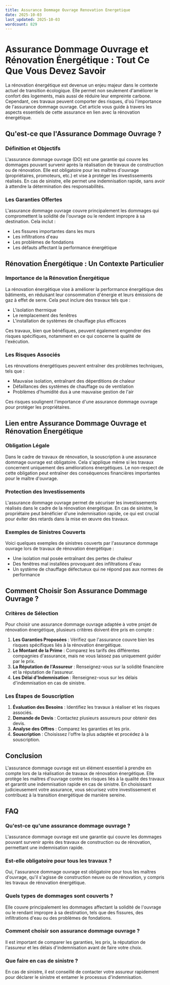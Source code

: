 ```yaml
---
title: Assurance Dommage Ouvrage Renovation Energetique
date: 2025-10-03
last_updated: 2025-10-03
wordcount: 829
---
```


# Assurance Dommage Ouvrage et Rénovation Énergétique : Tout Ce Que Vous Devez Savoir

La rénovation énergétique est devenue un enjeu majeur dans le contexte actuel de transition écologique. Elle permet non seulement d'améliorer le confort des logements, mais aussi de réduire leur empreinte carbone. Cependant, ces travaux peuvent comporter des risques, d'où l'importance de l'assurance dommage ouvrage. Cet article vous guide à travers les aspects essentiels de cette assurance en lien avec la rénovation énergétique.

## Qu'est-ce que l'Assurance Dommage Ouvrage ?

### Définition et Objectifs

L'assurance dommage ouvrage (DO) est une garantie qui couvre les dommages pouvant survenir après la réalisation de travaux de construction ou de rénovation. Elle est obligatoire pour les maîtres d'ouvrage (propriétaires, promoteurs, etc.) et vise à protéger les investissements réalisés. En cas de sinistre, elle permet une indemnisation rapide, sans avoir à attendre la détermination des responsabilités.

### Les Garanties Offertes

L'assurance dommage ouvrage couvre principalement les dommages qui compromettent la solidité de l'ouvrage ou le rendent impropre à sa destination. Cela inclut :

- Les fissures importantes dans les murs
- Les infiltrations d'eau
- Les problèmes de fondations
- Les défauts affectant la performance énergétique

## Rénovation Énergétique : Un Contexte Particulier

### Importance de la Rénovation Énergétique

La rénovation énergétique vise à améliorer la performance énergétique des bâtiments, en réduisant leur consommation d'énergie et leurs émissions de gaz à effet de serre. Cela peut inclure des travaux tels que :

- L'isolation thermique
- Le remplacement des fenêtres
- L'installation de systèmes de chauffage plus efficaces

Ces travaux, bien que bénéfiques, peuvent également engendrer des risques spécifiques, notamment en ce qui concerne la qualité de l'exécution.

### Les Risques Associés

Les rénovations énergétiques peuvent entraîner des problèmes techniques, tels que :

- Mauvaise isolation, entraînant des déperditions de chaleur
- Défaillances des systèmes de chauffage ou de ventilation
- Problèmes d'humidité dus à une mauvaise gestion de l'air

Ces risques soulignent l'importance d'une assurance dommage ouvrage pour protéger les propriétaires.

## Lien entre Assurance Dommage Ouvrage et Rénovation Énergétique

### Obligation Légale

Dans le cadre de travaux de rénovation, la souscription à une assurance dommage ouvrage est obligatoire. Cela s'applique même si les travaux concernent uniquement des améliorations énergétiques. Le non-respect de cette obligation peut entraîner des conséquences financières importantes pour le maître d'ouvrage.

### Protection des Investissements

L'assurance dommage ouvrage permet de sécuriser les investissements réalisés dans le cadre de la rénovation énergétique. En cas de sinistre, le propriétaire peut bénéficier d'une indemnisation rapide, ce qui est crucial pour éviter des retards dans la mise en œuvre des travaux.

### Exemples de Sinistres Couverts

Voici quelques exemples de sinistres couverts par l'assurance dommage ouvrage lors de travaux de rénovation énergétique :

- Une isolation mal posée entraînant des pertes de chaleur
- Des fenêtres mal installées provoquant des infiltrations d'eau
- Un système de chauffage défectueux qui ne répond pas aux normes de performance

## Comment Choisir Son Assurance Dommage Ouvrage ?

### Critères de Sélection

Pour choisir une assurance dommage ouvrage adaptée à votre projet de rénovation énergétique, plusieurs critères doivent être pris en compte :

1. **Les Garanties Proposées** : Vérifiez que l'assurance couvre bien les risques spécifiques liés à la rénovation énergétique.
2. **Le Montant de la Prime** : Comparez les tarifs des différentes compagnies d'assurance, mais ne vous laissez pas uniquement guider par le prix.
3. **La Réputation de l'Assureur** : Renseignez-vous sur la solidité financière et la réputation de l'assureur.
4. **Les Délai d'Indemnisation** : Renseignez-vous sur les délais d'indemnisation en cas de sinistre.

### Les Étapes de Souscription

1. **Évaluation des Besoins** : Identifiez les travaux à réaliser et les risques associés.
2. **Demande de Devis** : Contactez plusieurs assureurs pour obtenir des devis.
3. **Analyse des Offres** : Comparez les garanties et les prix.
4. **Souscription** : Choisissez l'offre la plus adaptée et procédez à la souscription.

## Conclusion

L'assurance dommage ouvrage est un élément essentiel à prendre en compte lors de la réalisation de travaux de rénovation énergétique. Elle protège les maîtres d'ouvrage contre les risques liés à la qualité des travaux et garantit une indemnisation rapide en cas de sinistre. En choisissant judicieusement votre assurance, vous sécurisez votre investissement et contribuez à la transition énergétique de manière sereine.

## FAQ

### Qu'est-ce qu'une assurance dommage ouvrage ?

L'assurance dommage ouvrage est une garantie qui couvre les dommages pouvant survenir après des travaux de construction ou de rénovation, permettant une indemnisation rapide.

### Est-elle obligatoire pour tous les travaux ?

Oui, l'assurance dommage ouvrage est obligatoire pour tous les maîtres d'ouvrage, qu'il s'agisse de construction neuve ou de rénovation, y compris les travaux de rénovation énergétique.

### Quels types de dommages sont couverts ?

Elle couvre principalement les dommages affectant la solidité de l'ouvrage ou le rendant impropre à sa destination, tels que des fissures, des infiltrations d'eau ou des problèmes de fondations.

### Comment choisir son assurance dommage ouvrage ?

Il est important de comparer les garanties, les prix, la réputation de l'assureur et les délais d'indemnisation avant de faire votre choix.

### Que faire en cas de sinistre ?

En cas de sinistre, il est conseillé de contacter votre assureur rapidement pour déclarer le sinistre et entamer le processus d'indemnisation.